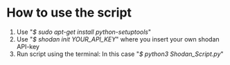 # How to use the script
1. Use "*$ sudo apt-get install python-setuptools*"
2. Use "*$ shodan init YOUR_API_KEY*" where you insert your own shodan API-key
3. Run script using the terminal: In this case "*$ python3 Shodan_Script.py*"
